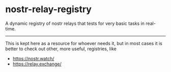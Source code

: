 # nostr-relay-registry

A dynamic registry of nostr relays that tests for very basic tasks in real-time.

---

This is kept here as a resource for whoever needs it, but in most cases it is better to check out other, more useful, registries, like

- https://nostr.watch/
- https://relay.exchange/
